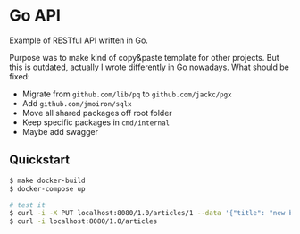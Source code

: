 # Go API

Example of RESTful API written in Go.

Purpose was to make kind of copy&paste template for other projects. But this is outdated, actually I wrote differently in Go nowadays. What should be fixed:
* Migrate from `github.com/lib/pq` to `github.com/jackc/pgx`
* Add `github.com/jmoiron/sqlx`
* Move all shared packages off root folder
* Keep specific packages in `cmd/internal`
* Maybe add swagger

## Quickstart

```bash
$ make docker-build
$ docker-compose up

# test it
$ curl -i -X PUT localhost:8080/1.0/articles/1 --data '{"title": "new book", "slug": "new-book"}'
$ curl -i localhost:8080/1.0/articles
```
